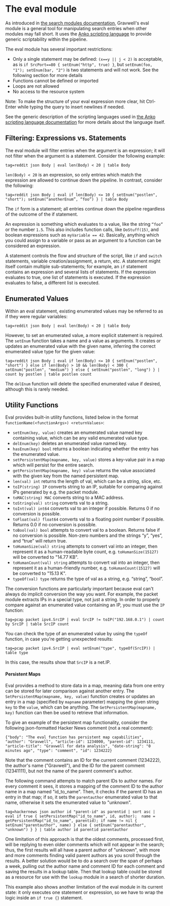 # The eval module

As introduced in [the search modules documentation](#!search/searchmodules.md#Eval), Gravwell's eval module is a general tool for manipulating search entries when other modules may fall short. It uses the [Anko scripting language](scripting.md) to provide generic scriptability within the pipeline.

The eval module has several important restrictions:

* Only a single statement may be defined: `(x==y || j < 2)` is acceptable, as is `if SrcPort==80 { setEnum("http", true) }`, but `setEnum(foo, "1"); setEnum(bar, "2")` is two statements and will not work. See the following section for more details
* Functions cannot be defined or imported
* Loops are not allowed
* No access to the resource system

Note: To make the structure of your eval expression more clear, hit Ctrl-Enter while typing the query to insert newlines if needed.

See the generic description of the scripting languages used in [the Anko scripting language documentation](scripting.md) for more details about the language itself.

## Filtering: Expressions vs. Statements

The eval module will filter entries when the argument is an expression; it will not filter when the argument is a statement. Consider the following example:

```
tag=reddit json Body | eval len(Body) < 20 | table Body
```

`len(Body) < 20` is an expression, so only entries which match the expression are allowed to continue down the pipeline. In contrast, consider the following:

```
tag=reddit json Body | eval if len(Body) <= 10 { setEnum("postlen", "short"); setEnum(“anotherEnum”, “foo”) } | table Body
```

The `if` form is a statement; all entries continue down the pipeline regardless of the outcome of the if statement.

An expression is something which evaluates to a value, like the string `“foo”` or the number `1.5`. This also includes function calls, like `DoStuff(15)`, and boolean expressions such as `myVariable == 42`. Basically, anything which you could assign to a variable or pass as an argument to a function can be considered an expression.

A statement controls the flow and structure of the script, like `if` and `switch` statements, variable creation/assignment, a return, etc. A statement might itself contain multiple sub-statements; for example, an `if` statement contains an expression and several lists of statements. If the expression evaluates to true, one list of statements is executed. If the expression evaluates to false, a different list is executed.

## Enumerated Values

Within an eval statement, existing enumerated values may be referred to as if they were regular variables:

```
tag=reddit json Body | eval len(Body) < 20 | table Body
```

However, to set an enumerated value, a more explicit statement is required. The `setEnum` function takes a name and a value as arguments. It creates or updates an enumerated value with the given name, inferring the correct enumerated value type for the given value:

```
tag=reddit json Body | eval if len(Body) <= 10 { setEnum("postlen", "short") } else if len(Body) > 10 && len(Body) < 300 { setEnum("postlen", "medium") } else { setEnum("postlen", "long") } | count by postlen | table postlen count
```

The `delEnum` function will delete the specified enumerated value if desired, although this is rarely needed.

## Utility Functions

Eval provides built-in utility functions, listed below in the format `functionName(<functionArgs>) <returnValues>`:

* `setEnum(key, value)` creates an enumerated value named key containing value, which can be any valid enumerated value type.
* `delEnum(key)` deletes an enumerated value named key.
* `hasEnum(key) bool` returns a boolean indicating whether the entry has the enumerated value.
* `setPersistentMap(mapname, key, value)` stores a key-value pair in a map which will persist for the entire search.
* `getPersistentMap(mapname, key) value` returns the value associated with the given key from the named persistent map.
* `len(val) int` returns the length of val, which can be a string, slice, etc.
* `toIP(string) IP` converts string to an IP, suitable for comparing against IPs generated by e.g. the packet module.
* `toMAC(string) MAC` converts string to a MAC address.
* `toString(val) string` converts val to a string.
* `toInt(val) int64` converts val to an integer if possible. Returns 0 if no conversion is possible.
* `toFloat(val) float64` converts val to a floating point number if possible. Returns 0.0 if no conversion is possible.
* `toBool(val) bool` attempts to convert val to a boolean. Returns false if no conversion is possible. Non-zero numbers and the strings “y”, “yes”, and “true” will return true.
* `toHumanSize(val) string` attempts to convert val into an integer, then represent it as a human-readable byte count, e.g. `toHumanSize(15127)` will be converted to "14.77 KB".
* `toHumanCount(val) string` attempts to convert val into an integer, then represent it as a human-friendly number, e.g. `toHumanCount(15127)` will be converted to "15.13 K".
* `typeOf(val) type` returns the type of val as a string, e.g. “string”, “bool”.

The conversion functions are particularly important because eval can't always do implicit conversion the way you want. For example, the packet module extracts IPs in a special type, not just a string. In order to properly compare against an enumerated value containing an IP, you must use the `IP` function:

```
tag=pcap packet ipv4.SrcIP | eval SrcIP != toIP("192.168.0.1") | count by SrcIP | table SrcIP count
```

You can check the type of an enumerated value by using the `typeOf` function, in case you're getting unexpected results:

```
tag=pcap packet ipv4.SrcIP | eval setEnum("type", typeOf(SrcIP)) | table type
```

In this case, the results show that `SrcIP` is a net.IP.

#### Persistent Maps

Eval provides a method to store data in a map, meaning data from one entry can be stored for later comparison against another entry. The `SetPersistentMap(mapname, key, value)` function creates or updates an entry in a map (specified by `mapname` parameter) mapping the given string `key` to the `value`, which can be anything. The `GetPersistentMap(mapname, key)` function can then be used to retrieve that information.

To give an example of the persistent map functionality, consider the following json-formatted Hacker News comment (not a real comment):

```
{"body": "The eval function has persistent map capabilities", "author": "Gravwell", "article-id": 1234000, "parent-id": 1234111, "article-title": "Gravwell for data analysis", "date-string": "0 minutes ago", "type": "comment", "id": 1234222}
```

Note that the comment contains an ID for the current comment (1234222), the author's name ("Gravwell"), and the ID for the parent comment (12341111), but not the name of the parent comment's author.

The following command attempts to match parent IDs to author names. For every comment it sees, it stores a mapping of the comment ID to the author name in a map named "id_to_name". Then, it checks if the parent ID has an entry in that map; if so, it sets the `parentauthor` enumerated value to that name, otherwise it sets the enumerated value to "unknown".

```
tag=hackernews json author id "parent-id" as parentid | sort asc | eval if true { setPersistentMap("id_to_name", id, author);  name = getPersistentMap("id_to_name", parentid); if name != nil { setEnum("parentauthor", name) } else { setEnum("parentauthor", "unknown") } } | table author id parentid parentauthor
```

One limitation of this approach is that the oldest comments, processed first, will be replying to even older comments which will not appear in the search; thus, the first results will all have a parent author of "unknown", with more and more comments finding valid parent authors as you scroll through the results. A better solution would be to do a search over the span of perhaps a week, pulling out the author name and comment ID for each comment and saving the results in a lookup table. Then that lookup table could be stored as a resource for use with the `lookup` module in a search of shorter duration.

This example also shows another limitation of the eval module in its current state: it only executes one statement or expression, so we have to wrap the logic inside an `if true {}` statement.
